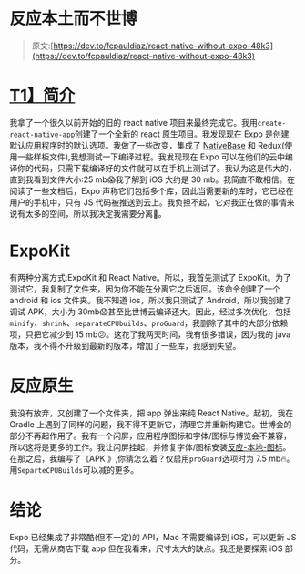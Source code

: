 # 反应本土而不世博

> 原文:[https://dev.to/fcpauldiaz/react-native-without-expo-48k3](https://dev.to/fcpauldiaz/react-native-without-expo-48k3)

# [T1】简介](#intro)

我拿了一个很久以前开始的旧的 react native 项目来最终完成它。我用`create-react-native-app`创建了一个全新的 react 原生项目。我发现现在 Expo 是创建默认应用程序时的默认选项。我做了一些改变，集成了 [NativeBase](https://docs.nativebase.io) 和 Redux(使用一些样板文件),我想测试一下编译过程。我发现现在 Expo 可以在他们的云中编译你的代码，只需下载编译好的文件就可以在手机上测试了。我认为这是伟大的，直到我看到文件大小:25 mb😱我了解到 iOS 大约是 30 mb。我简直不敢相信。在阅读了一些文档后，Expo 声称它们包括多个库，因此当需要新的库时，它已经在用户的手机中，只有 JS 代码被推送到云上。我负担不起，它对我正在做的事情来说有太多的空间，所以我决定我需要分离🤷。

# [](#expokit)ExpoKit

有两种分离方式:ExpoKit 和 React Native。所以，我首先测试了 ExpoKit。为了测试它，我复制了文件夹，因为你不能在分离它之后返回。该命令创建了一个 android 和 ios 文件夹。我不知道 ios，所以我只测试了 Android，所以我创建了调试 APK，大小为 30mb😱甚至比世博云编译还大。因此，经过多次优化，包括`minify`、`shrink`、`separateCPUbuilds`、`proGuard`，我删除了其中的大部分依赖项，只把它减少到 15 mb😕。这花了我两天时间，我有很多错误，因为我的 java 版本，我不得不升级到最新的版本，增加了一些库，我感到失望。

# [](#react-native)反应原生

我没有放弃，又创建了一个文件夹，把 app 弹出来纯 React Native。起初，我在 Gradle 上遇到了同样的问题，我不得不更新它，清理它并重新构建它。世博会的部分不再起作用了。我有一个闪屏，应用程序图标和字体/图标与博览会不兼容，所以这将是更多的工作。我让闪屏挂起，并修复字体/图标安装[反应-本地-图标](https://github.com/oblador/react-native-vector-icons)。在那之后，我编写了《APK 》,你猜怎么着？仅启用`proGuard`选项时为 7.5 mb🔥。用`SeparteCPUBuilds`可以减的更多。

# [](#conclusion)结论

Expo 已经集成了非常酷(但不一定)的 API，Mac 不需要编译到 iOS，可以更新 JS 代码，无需从商店下载 app 但在我看来，尺寸太大的缺点。我还是要探索 iOS 部分。